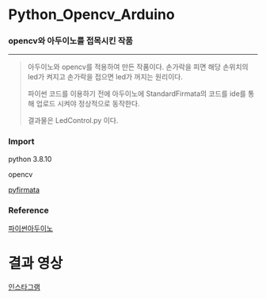 # Python_Opencv_Arduino

### opencv와 아두이노를 접목시킨 작품

---

> 아두이노와 opencv를 적용하여 만든 작품이다. 손가락을 피면 해당 손위치의 led가 켜지고 손가락을 접으면 led가 꺼지는 원리이다.
>
>
> 파이썬 코드를 이용하기 전에 아두이노에 StandardFirmata의 코드를 ide를 통해 업로드 시켜야 정상적으로 동작한다.
>
>
> 결과물은 LedControl.py 이다.



### Import

python 3.8.10

opencv

[pyfirmata](https://pypi.org/project/pyserial/)

### Reference

[파이썬아두이노](https://studymake.tistory.com/727)

# 결과 영상
[인스타그램](https://www.instagram.com/reel/CoZEY3Zudqo/?utm_source=ig_web_copy_link&igshid=MzRlODBiNWFlZA==)
